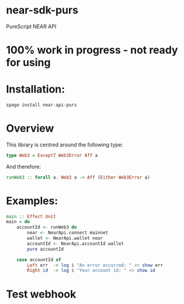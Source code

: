 # near-sdk-purs
PureScript NEAR API 

# 100% work in progress - not ready for using

# Installation:
```zsh
spago install near-api-purs
```

# Overview

This library is centred around the following type:
```PureScript
type Web3 = ExceptT Web3Error Aff a
```

And therefore:
```PureScript
runWeb3 :: forall a. Web3 a -> Aff (Either Web3Error a)
```

# Examples:
```PureScript
main :: Effect Unit
main = do
    accountId <- runWeb3 do
        near <- NearApi.connect mainnet
        wallet <- NearApi.wallet near
        accountId <- NearApi.accountId wallet
        pure accountId

    case accountId of
        Left err  -> log $ "An error occurred: " <> show err
        Right id  -> log $ "Your account id: " <> show id
```

# Test webhook